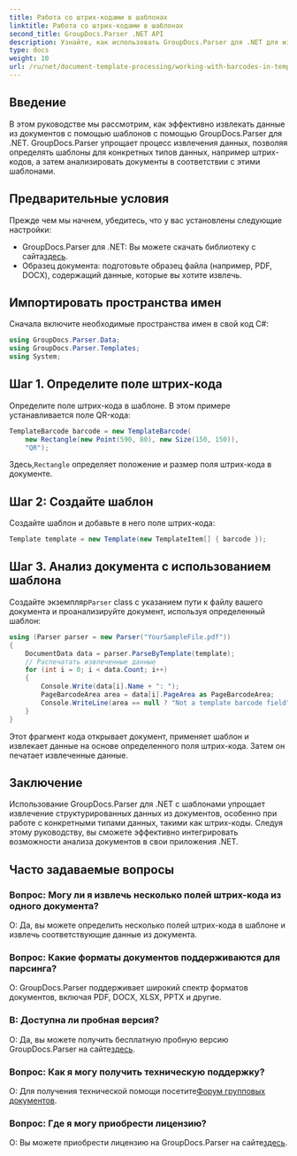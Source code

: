 ```yaml
---
title: Работа со штрих-кодами в шаблонах
linktitle: Работа со штрих-кодами в шаблонах
second_title: GroupDocs.Parser .NET API
description: Узнайте, как использовать GroupDocs.Parser для .NET для извлечения структурированных данных из документов с помощью шаблонов. Упростите извлечение данных с помощью полей штрих-кода.
type: docs
weight: 10
url: /ru/net/document-template-processing/working-with-barcodes-in-templates/
---
```

## Введение
В этом руководстве мы рассмотрим, как эффективно извлекать данные из документов с помощью шаблонов с помощью GroupDocs.Parser для .NET. GroupDocs.Parser упрощает процесс извлечения данных, позволяя определять шаблоны для конкретных типов данных, например штрих-кодов, а затем анализировать документы в соответствии с этими шаблонами.
## Предварительные условия
Прежде чем мы начнем, убедитесь, что у вас установлены следующие настройки:
-  GroupDocs.Parser для .NET: Вы можете скачать библиотеку с сайта[здесь](https://releases.groupdocs.com/parser/net/).
- Образец документа: подготовьте образец файла (например, PDF, DOCX), содержащий данные, которые вы хотите извлечь.

## Импортировать пространства имен
Сначала включите необходимые пространства имен в свой код C#:
```csharp
using GroupDocs.Parser.Data;
using GroupDocs.Parser.Templates;
using System;
```
## Шаг 1. Определите поле штрих-кода
Определите поле штрих-кода в шаблоне. В этом примере устанавливается поле QR-кода:
```csharp
TemplateBarcode barcode = new TemplateBarcode(
    new Rectangle(new Point(590, 80), new Size(150, 150)),
    "QR");
```
 Здесь,`Rectangle` определяет положение и размер поля штрих-кода в документе.
## Шаг 2: Создайте шаблон
Создайте шаблон и добавьте в него поле штрих-кода:
```csharp
Template template = new Template(new TemplateItem[] { barcode });
```
## Шаг 3. Анализ документа с использованием шаблона
 Создайте экземпляр`Parser` class с указанием пути к файлу вашего документа и проанализируйте документ, используя определенный шаблон:
```csharp
using (Parser parser = new Parser("YourSampleFile.pdf"))
{
    DocumentData data = parser.ParseByTemplate(template);
    // Распечатать извлеченные данные
    for (int i = 0; i < data.Count; i++)
    {
        Console.Write(data[i].Name + ": ");
        PageBarcodeArea area = data[i].PageArea as PageBarcodeArea;
        Console.WriteLine(area == null ? "Not a template barcode field" : area.Value);
    }
}
```
Этот фрагмент кода открывает документ, применяет шаблон и извлекает данные на основе определенного поля штрих-кода. Затем он печатает извлеченные данные.

## Заключение
Использование GroupDocs.Parser для .NET с шаблонами упрощает извлечение структурированных данных из документов, особенно при работе с конкретными типами данных, такими как штрих-коды. Следуя этому руководству, вы сможете эффективно интегрировать возможности анализа документов в свои приложения .NET.

## Часто задаваемые вопросы
### Вопрос: Могу ли я извлечь несколько полей штрих-кода из одного документа?
О: Да, вы можете определить несколько полей штрих-кода в шаблоне и извлечь соответствующие данные из документа.
### Вопрос: Какие форматы документов поддерживаются для парсинга?
О: GroupDocs.Parser поддерживает широкий спектр форматов документов, включая PDF, DOCX, XLSX, PPTX и другие.
### В: Доступна ли пробная версия?
 О: Да, вы можете получить бесплатную пробную версию GroupDocs.Parser на сайте[здесь](https://releases.groupdocs.com/).
### Вопрос: Как я могу получить техническую поддержку?
 О: Для получения технической помощи посетите[Форум групповых документов](https://forum.groupdocs.com/c/parser/17).
### Вопрос: Где я могу приобрести лицензию?
 О: Вы можете приобрести лицензию на GroupDocs.Parser на сайте[здесь](https://purchase.groupdocs.com/buy).